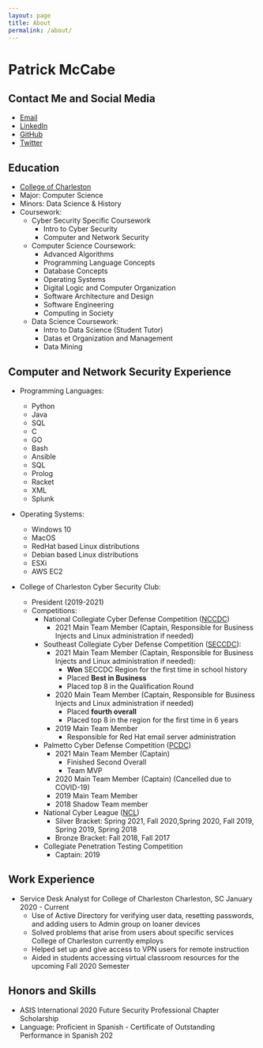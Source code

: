 ```yaml
---
layout: page
title: About
permalink: /about/
---
```


# Patrick McCabe 

## Contact Me and Social Media
* [Email](mailto:patrick.j.mccabe5@gmail.com)
* [LinkedIn](https://www.linkedin.com/in/patrick-mccabe-b4980314a/)
* [GitHub](https://github.com/pmccabe5)
* [Twitter](https://twitter.com/pmccabe_infosec)

## Education

* [College of Charleston](https://compsci.cofc.edu/)
* Major: Computer Science
* Minors: Data Science & History
* Coursework:
    - Cyber Security Specific Coursework
        - Intro to Cyber Security
        - Computer and Network Security
    - Computer Science Coursework:
        - Advanced Algorithms
        - Programming Language Concepts
        - Database Concepts 
        - Operating Systems
        - Digital Logic and Computer Organization
        - Software Architecture and Design
        - Software Engineering
        - Computing in Society
    - Data Science Coursework:
        - Intro to Data Science (Student Tutor)
        - Datas et Organization and Management 
        - Data Mining

## Computer and Network Security Experience
* Programming Languages:
    - Python
    - Java
    - SQL
    - C
    - GO
    - Bash
    - Ansible
    - SQL
    - Prolog
    - Racket
    - XML
    - Splunk

* Operating Systems:
    - Windows 10
    - MacOS
    - RedHat based Linux distributions
    - Debian based Linux distributions
    - ESXi
    - AWS EC2

* College of Charleston Cyber Security Club:
    - President (2019-2021)
    - Competitions:
        - National Collegiate Cyber Defense Competition ([NCCDC](https://www.nationalccdc.org/))
            - 2021 Main Team Member (Captain, Responsible for Business Injects and Linux administration if needed)
        - Southeast Collegiate Cyber Defense Competition ([SECCDC](https://cyberinstitute.kennesaw.edu/seccdc/index.php)):
            - 2021 Main Team Member (Captain, Responsible for Business Injects and Linux administration if needed):
                - **Won** SECCDC Region for the first time in school history
                - Placed **Best in Business**
                - Placed top 8 in the Qualification Round
            - 2020 Main Team Member (Captain, Responsible for Business Injects and Linux administration if needed)
                - Placed **fourth overall**
                - Placed top 8 in the region for the first time in 6 years
            - 2019 Main Team Member
                - Responsible for Red Hat email server administration
        - Palmetto Cyber Defense Competition ([PCDC](https://pcdc-sc.com/))
            - 2021 Main Team Member (Captain)
                - Finished Second Overall
                - Team MVP
            - 2020 Main Team Member (Captain) (Cancelled due to COVID-19)
            - 2019 Main Team Member
            - 2018 Shadow Team member
        - National Cyber League ([NCL](https://nationalcyberleague.org/))
            - Silver Bracket: Spring 2021, Fall 2020,Spring 2020, Fall 2019, Spring 2019, Spring 2018
            - Bronze Bracket: Fall 2018, Fall 2017
        - Collegiate Penetration Testing Competition
            - Captain: 2019

## Work Experience

* Service Desk Analyst for College of Charleston Charleston, SC January 2020 - Current
    - Use of Active Directory for verifying user data, resetting passwords, and adding users to Admin group on loaner devices
    - Solved problems that arise from users about specific services College of Charleston currently employs
    - Helped set up and give access to VPN users for remote instruction
    - Aided in students accessing virtual classroom resources  for the upcoming Fall 2020 Semester 

## Honors and Skills
* ASIS International 2020 Future Security Professional Chapter Scholarship
* Language: Proficient in Spanish - Certificate of Outstanding Performance in Spanish 202




        



